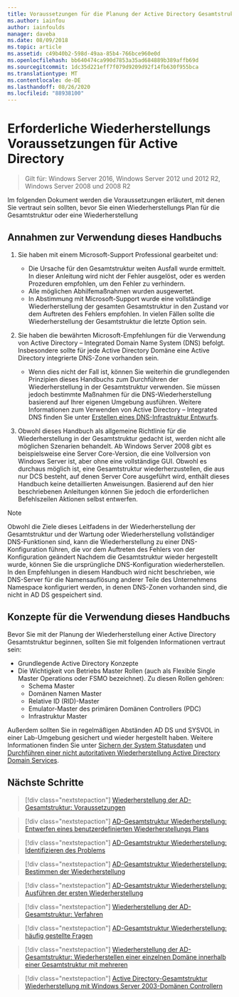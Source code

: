 ```yaml
---
title: Voraussetzungen für die Planung der Active Directory Gesamtstruktur Wiederherstellung
ms.author: iainfou
author: iainfoulds
manager: daveba
ms.date: 08/09/2018
ms.topic: article
ms.assetid: c49b40b2-598d-49aa-85b4-766bce960e0d
ms.openlocfilehash: bb640474ca990d7853a35ad684889b389affb69d
ms.sourcegitcommit: 1dc35d221eff7f079d9209d92f14fb630f955bca
ms.translationtype: MT
ms.contentlocale: de-DE
ms.lasthandoff: 08/26/2020
ms.locfileid: "88938100"
---
```

# <a name="active-directory-forest-recovery-prerequisites"></a>Erforderliche Wiederherstellungs Voraussetzungen für Active Directory

> Gilt für: Windows Server 2016, Windows Server 2012 und 2012 R2, Windows Server 2008 und 2008 R2

Im folgenden Dokument werden die Voraussetzungen erläutert, mit denen Sie vertraut sein sollten, bevor Sie einen Wiederherstellungs Plan für die Gesamtstruktur oder eine Wiederherstellung

## <a name="assumptions-for-using-this-guide"></a>Annahmen zur Verwendung dieses Handbuchs

1. Sie haben mit einem Microsoft-Support Professional gearbeitet und:
   - Die Ursache für den Gesamtstruktur weiten Ausfall wurde ermittelt. In dieser Anleitung wird nicht der Fehler ausgelöst, oder es werden Prozeduren empfohlen, um den Fehler zu verhindern.
   - Alle möglichen Abhilfemaßnahmen wurden ausgewertet.
   - In Abstimmung mit Microsoft-Support wurde eine vollständige Wiederherstellung der gesamten Gesamtstruktur in den Zustand vor dem Auftreten des Fehlers empfohlen. In vielen Fällen sollte die Wiederherstellung der Gesamtstruktur die letzte Option sein.

1. Sie haben die bewährten Microsoft-Empfehlungen für die Verwendung von Active Directory – Integrated Domain Name System (DNS) befolgt. Insbesondere sollte für jede Active Directory Domäne eine Active Directory integrierte DNS-Zone vorhanden sein.
   - Wenn dies nicht der Fall ist, können Sie weiterhin die grundlegenden Prinzipien dieses Handbuchs zum Durchführen der Wiederherstellung in der Gesamtstruktur verwenden. Sie müssen jedoch bestimmte Maßnahmen für die DNS-Wiederherstellung basierend auf Ihrer eigenen Umgebung ausführen. Weitere Informationen zum Verwenden von Active Directory – Integrated DNS finden Sie unter [Erstellen eines DNS-Infrastruktur Entwurfs](../../ad-ds/plan/Creating-a-DNS-Infrastructure-Design.md).

1. Obwohl dieses Handbuch als allgemeine Richtlinie für die Wiederherstellung in der Gesamtstruktur gedacht ist, werden nicht alle möglichen Szenarien behandelt. Ab Windows Server 2008 gibt es beispielsweise eine Server Core-Version, die eine Vollversion von Windows Server ist, aber ohne eine vollständige GUI. Obwohl es durchaus möglich ist, eine Gesamtstruktur wiederherzustellen, die aus nur DCS besteht, auf denen Server Core ausgeführt wird, enthält dieses Handbuch keine detaillierten Anweisungen. Basierend auf den hier beschriebenen Anleitungen können Sie jedoch die erforderlichen Befehlszeilen Aktionen selbst entwerfen.

> [!NOTE]
> Obwohl die Ziele dieses Leitfadens in der Wiederherstellung der Gesamtstruktur und der Wartung oder Wiederherstellung vollständiger DNS-Funktionen sind, kann die Wiederherstellung zu einer DNS-Konfiguration führen, die vor dem Auftreten des Fehlers von der Konfiguration geändert Nachdem die Gesamtstruktur wieder hergestellt wurde, können Sie die ursprüngliche DNS-Konfiguration wiederherstellen. In den Empfehlungen in diesem Handbuch wird nicht beschrieben, wie DNS-Server für die Namensauflösung anderer Teile des Unternehmens Namespace konfiguriert werden, in denen DNS-Zonen vorhanden sind, die nicht in AD DS gespeichert sind.

## <a name="concepts-for-using-this-guide"></a>Konzepte für die Verwendung dieses Handbuchs

Bevor Sie mit der Planung der Wiederherstellung einer Active Directory Gesamtstruktur beginnen, sollten Sie mit folgenden Informationen vertraut sein:

- Grundlegende Active Directory Konzepte
- Die Wichtigkeit von Betriebs Master Rollen (auch als Flexible Single Master Operations oder FSMO bezeichnet). Zu diesen Rollen gehören:
  - Schema Master
  - Domänen Namen Master
  - Relative ID (RID)-Master
  - Emulator-Master des primären Domänen Controllers (PDC)
  - Infrastruktur Master

Außerdem sollten Sie in regelmäßigen Abständen AD DS und SYSVOL in einer Lab-Umgebung gesichert und wieder hergestellt haben. Weitere Informationen finden Sie unter [Sichern der System Statusdaten](AD-Forest-Recovery-Procedures.md) und [Durchführen einer nicht autoritativen Wiederherstellung Active Directory Domain Services](AD-Forest-Recovery-Procedures.md).

## <a name="next-steps"></a>Nächste Schritte

> [!div class="nextstepaction"]
> [Wiederherstellung der AD-Gesamtstruktur: Voraussetzungen](AD-Forest-Recovery-Prerequisties.md)

> [!div class="nextstepaction"]
> [AD-Gesamtstruktur Wiederherstellung: Entwerfen eines benutzerdefinierten Wiederherstellungs Plans](AD-Forest-Recovery-Devising-a-Plan.md)

> [!div class="nextstepaction"]
> [AD-Gesamtstruktur Wiederherstellung: Identifizieren des Problems](AD-Forest-Recovery-Identify-the-Problem.md)

> [!div class="nextstepaction"]
> [AD-Gesamtstruktur Wiederherstellung: Bestimmen der Wiederherstellung](AD-Forest-Recovery-Determine-how-to-Recover.md)

> [!div class="nextstepaction"]
> [AD-Gesamtstruktur Wiederherstellung: Ausführen der ersten Wiederherstellung](AD-Forest-Recovery-Perform-initial-recovery.md)

> [!div class="nextstepaction"]
> [Wiederherstellung der AD-Gesamtstruktur: Verfahren](AD-Forest-Recovery-Procedures.md)

> [!div class="nextstepaction"]
> [AD-Gesamtstruktur Wiederherstellung: häufig gestellte Fragen](AD-Forest-Recovery-FAQ.md)

> [!div class="nextstepaction"]
> [Wiederherstellung der AD-Gesamtstruktur: Wiederherstellen einer einzelnen Domäne innerhalb einer Gesamtstruktur mit mehreren](AD-Forest-Recovery-Single-Domain-in-Multidomain-Recovery.md)

> [!div class="nextstepaction"]
> [Active Directory-Gesamtstruktur Wiederherstellung mit Windows Server 2003-Domänen Controllern](AD-Forest-Recovery-Windows-Server-2003.md)
